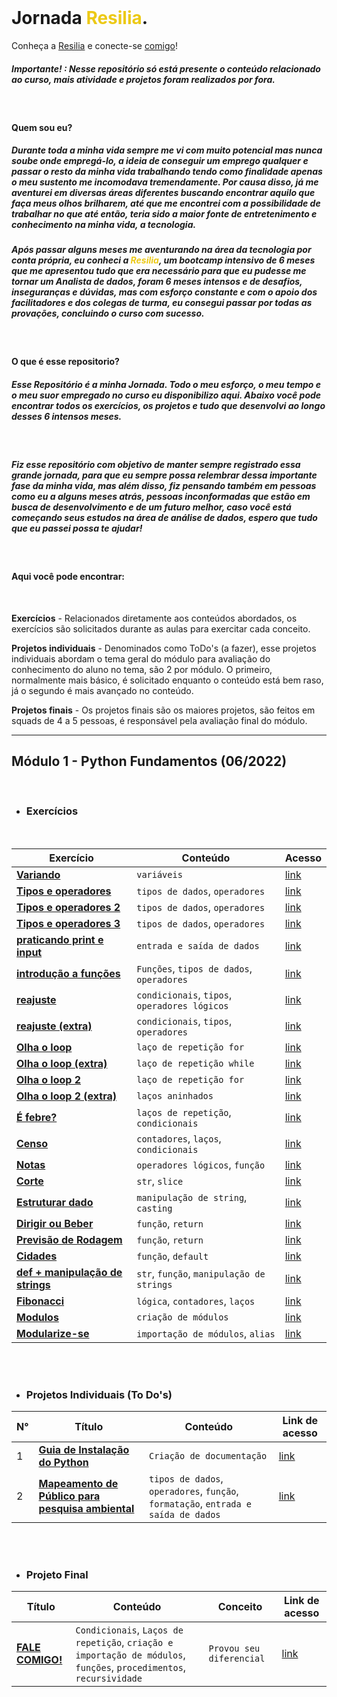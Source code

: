 <br>

# Jornada <span style="color:ECC916">Resilia</span>.

Conheça a [Resilia](https://www.linkedin.com/school/resilia-educacao/) e conecte-se [comigo](https://www.linkedin.com/in/lucascanella-dados/)!

##### Importante! : Nesse repositório só está presente o conteúdo relacionado ao curso, mais atividade e projetos foram realizados por fora.

<br>

#### **Quem sou eu?**

##### Durante toda a minha vida sempre me vi com muito potencial mas nunca soube onde empregá-lo, a ideia de conseguir um emprego qualquer e passar o resto da minha vida trabalhando tendo como finalidade apenas o meu sustento me incomodava tremendamente. Por causa disso, já me aventurei em diversas áreas diferentes buscando encontrar aquilo que faça meus olhos brilharem, até que me encontrei com a possibilidade de trabalhar no que até então, teria sido a maior fonte de entretenimento e conhecimento na minha vida, a **tecnologia**.

##### Após passar alguns meses me aventurando na área da tecnologia por conta própria, eu conheci a <span style="color:ECC916">Resilia</span>, um bootcamp intensivo de 6 meses que me apresentou tudo que era necessário para que eu pudesse me tornar um Analista de dados, foram 6 meses intensos e de desafios, inseguranças e dúvidas, mas com esforço constante e com o apoio dos facilitadores e dos colegas de turma, eu consegui passar por todas as provações, concluindo o curso com sucesso.
<br>

#### **O que é esse repositorio?**
##### Esse Repositório é a minha **Jornada**. Todo o meu esforço, o meu tempo e o meu suor empregado no curso eu disponibilizo aqui. Abaixo você pode encontrar todos os exercícios, os projetos e tudo que desenvolvi ao longo desses 6 intensos meses.
<br>

##### Fiz esse repositório com objetivo de manter sempre registrado essa grande jornada, para que eu sempre possa relembrar dessa importante fase da minha vida, mas além disso, fiz pensando também em pessoas como eu a alguns meses atrás, pessoas inconformadas que estão em busca de desenvolvimento e de um futuro melhor, caso você está começando seus estudos na área de análise de dados, espero que tudo que eu passei possa te ajudar!

<br>

#### **Aqui você pode encontrar:** 
<br>

 **Exercícios** - Relacionados diretamente aos conteúdos abordados, os exercícios são solicitados durante as aulas para exercitar cada conceito. 

**Projetos individuais** - Denominados como ToDo's (a fazer), esse projetos individuais abordam o tema geral do módulo para avaliação do conhecimento do aluno no tema, são 2 por módulo. O primeiro, normalmente mais básico, é solicitado enquanto o conteúdo está bem raso, já o segundo é mais avançado no conteúdo.  

**Projetos finais** - Os projetos finais são os maiores projetos, são feitos em squads de 4 a 5 pessoas, é responsável pela avaliação final do módulo.


---

## Módulo 1 - Python Fundamentos (06/2022)
<br>


* ### Exercícios

<br>

| Exercício | Conteúdo | Acesso | 
|--|--|--|
| [**Variando**](https://github.com/lucasCanella/jornada-Resilia/blob/main/M%C3%B3dulo%201%20(06-2022)/Exerc%C3%ADcios/Atividade%20-%20variando.py)  | `variáveis` |  [link](https://github.com/lucasCanella/jornada-Resilia/blob/main/M%C3%B3dulo%201%20(06-2022)/Exerc%C3%ADcios/Atividade%20-%20variando.py) |
| [**Tipos e operadores**](https://github.com/lucasCanella/jornada-Resilia/blob/main/M%C3%B3dulo%201%20(06-2022)/Exerc%C3%ADcios/Atividade%20-%20tipos%20e%20operadores1.py) | `tipos de dados`, `operadores` | [link](https://github.com/lucasCanella/jornada-Resilia/blob/main/M%C3%B3dulo%201%20(06-2022)/Exerc%C3%ADcios/Atividade%20-%20tipos%20e%20operadores1.py) | 
| [**Tipos e operadores 2**](https://github.com/lucasCanella/jornada-Resilia/blob/main/M%C3%B3dulo%201%20(06-2022)/Exerc%C3%ADcios/Atividade%20-%20tipos%20e%20operadores2.py)  | `tipos de dados`, `operadores` | [link](https://github.com/lucasCanella/jornada-Resilia/blob/main/M%C3%B3dulo%201%20(06-2022)/Exerc%C3%ADcios/Atividade%20-%20tipos%20e%20operadores2.py) | 
| [**Tipos e operadores 3**](https://github.com/lucasCanella/jornada-Resilia/blob/main/M%C3%B3dulo%201%20(06-2022)/Exerc%C3%ADcios/Atividade%20-%20tipos%20e%20operadores3.py) | `tipos de dados`, `operadores` | [link](https://github.com/lucasCanella/jornada-Resilia/blob/main/M%C3%B3dulo%201%20(06-2022)/Exerc%C3%ADcios/Atividade%20-%20tipos%20e%20operadores3.py) | 
| [**praticando print e input**](https://github.com/lucasCanella/jornada-Resilia/blob/main/M%C3%B3dulo%201%20(06-2022)/Exerc%C3%ADcios/Atividade%20-%20praticando%20print%20e%20input.py)  | `entrada e saída de dados` | [link](https://github.com/lucasCanella/jornada-Resilia/blob/main/M%C3%B3dulo%201%20(06-2022)/Exerc%C3%ADcios/Atividade%20-%20praticando%20print%20e%20input.py) | 
| [**introdução a funções**](https://github.com/lucasCanella/jornada-Resilia/blob/main/M%C3%B3dulo%201%20(06-2022)/Exerc%C3%ADcios/atividade%20-%20introdu%C3%A7%C3%A3o%20a%20fun%C3%A7%C3%B5es.py) | `Funções`, `tipos de dados`, `operadores` | [link](https://github.com/lucasCanella/jornada-Resilia/blob/main/M%C3%B3dulo%201%20(06-2022)/Exerc%C3%ADcios/atividade%20-%20introdu%C3%A7%C3%A3o%20a%20fun%C3%A7%C3%B5es.py) | 
| [**reajuste**](https://github.com/lucasCanella/jornada-Resilia/blob/main/M%C3%B3dulo%201%20(06-2022)/Exerc%C3%ADcios/Atividade%20-%20reajuste.py)  | `condicionais`, `tipos`, `operadores lógicos` | [link](https://github.com/lucasCanella/jornada-Resilia/blob/main/M%C3%B3dulo%201%20(06-2022)/Exerc%C3%ADcios/Atividade%20-%20reajuste.py) | 
| [**reajuste (extra)**](https://github.com/lucasCanella/jornada-Resilia/blob/main/M%C3%B3dulo%201%20(06-2022)/Exerc%C3%ADcios/Atividade%20-%20reajuste%20(extra).py) | `condicionais`, `tipos`, `operadores` | [link](https://github.com/lucasCanella/jornada-Resilia/blob/main/M%C3%B3dulo%201%20(06-2022)/Exerc%C3%ADcios/Atividade%20-%20reajuste%20(extra).py) | 
| [**Olha o loop**](https://github.com/lucasCanella/jornada-Resilia/blob/main/M%C3%B3dulo%201%20(06-2022)/Exerc%C3%ADcios/Olha%20o%20loop%201.py)  | `laço de repetição for` | [link](https://github.com/lucasCanella/jornada-Resilia/blob/main/M%C3%B3dulo%201%20(06-2022)/Exerc%C3%ADcios/Olha%20o%20loop%201.py) | 
| [**Olha o loop  (extra)**](https://github.com/lucasCanella/jornada-Resilia/blob/main/M%C3%B3dulo%201%20(06-2022)/Exerc%C3%ADcios/Olha%20o%20loop%201%20(extra).py) | `laço de repetição while` | [link](https://github.com/lucasCanella/jornada-Resilia/blob/main/M%C3%B3dulo%201%20(06-2022)/Exerc%C3%ADcios/Olha%20o%20loop%201%20(extra).py) | 
| [**Olha o loop 2**](https://github.com/lucasCanella/jornada-Resilia/blob/main/M%C3%B3dulo%201%20(06-2022)/Exerc%C3%ADcios/Olha%20o%20loop%202.py)  | `laço de repetição for` | [link](https://github.com/lucasCanella/jornada-Resilia/blob/main/M%C3%B3dulo%201%20(06-2022)/Exerc%C3%ADcios/Olha%20o%20loop%202.py) | 
| [**Olha o loop 2 (extra)**](https://github.com/lucasCanella/jornada-Resilia/blob/main/M%C3%B3dulo%201%20(06-2022)/Exerc%C3%ADcios/Olha%20o%20loop%202%20(extra).py) | `laços aninhados` | [link](https://github.com/lucasCanella/jornada-Resilia/blob/main/M%C3%B3dulo%201%20(06-2022)/Exerc%C3%ADcios/Olha%20o%20loop%202%20(extra).py) | 
| [**É febre?**](https://github.com/lucasCanella/jornada-Resilia/blob/main/M%C3%B3dulo%201%20(06-2022)/Exerc%C3%ADcios/atividade%20-%20%C3%A9%20febre.py)  | `laços de repetição`, `condicionais` | [link](https://github.com/lucasCanella/jornada-Resilia/blob/main/M%C3%B3dulo%201%20(06-2022)/Exerc%C3%ADcios/atividade%20-%20%C3%A9%20febre.py) | 
| [**Censo**](https://github.com/lucasCanella/jornada-Resilia/blob/main/M%C3%B3dulo%201%20(06-2022)/Exerc%C3%ADcios/atividade%20-%20censo.py) | `contadores`, `laços`, `condicionais` | [link](https://github.com/lucasCanella/jornada-Resilia/blob/main/M%C3%B3dulo%201%20(06-2022)/Exerc%C3%ADcios/atividade%20-%20censo.py) | 
| [**Notas**](https://github.com/lucasCanella/jornada-Resilia/blob/main/M%C3%B3dulo%201%20(06-2022)/Exerc%C3%ADcios/Atividade%20-%20notas.py)  | `operadores lógicos`, `função` | [link](https://github.com/lucasCanella/jornada-Resilia/blob/main/M%C3%B3dulo%201%20(06-2022)/Exerc%C3%ADcios/Atividade%20-%20notas.py) | 
| [**Corte**](https://github.com/lucasCanella/jornada-Resilia/blob/main/M%C3%B3dulo%201%20(06-2022)/Exerc%C3%ADcios/Atividade%20-%20Corte.py) | `str`, `slice` | [link](https://github.com/lucasCanella/jornada-Resilia/blob/main/M%C3%B3dulo%201%20(06-2022)/Exerc%C3%ADcios/Atividade%20-%20Corte.py) | 
| [**Estruturar dado**](https://github.com/lucasCanella/jornada-Resilia/blob/main/M%C3%B3dulo%201%20(06-2022)/Exerc%C3%ADcios/Atividade%20-%20Estruturar%20dado.py)  | `manipulação de string`, `casting`| [link](https://github.com/lucasCanella/jornada-Resilia/blob/main/M%C3%B3dulo%201%20(06-2022)/Exerc%C3%ADcios/Atividade%20-%20Estruturar%20dado.py) | 
| [**Dirigir ou Beber**](https://github.com/lucasCanella/jornada-Resilia/blob/main/M%C3%B3dulo%201%20(06-2022)/Exerc%C3%ADcios/Atividade%20-%20dirigirOuBeber.py) | `função`, `return` | [link](https://github.com/lucasCanella/jornada-Resilia/blob/main/M%C3%B3dulo%201%20(06-2022)/Exerc%C3%ADcios/Atividade%20-%20dirigirOuBeber.py) | 
| [**Previsão de Rodagem**](https://github.com/lucasCanella/jornada-Resilia/blob/main/M%C3%B3dulo%201%20(06-2022)/Exerc%C3%ADcios/Atividade%20-%20previs%C3%A3oRodagem.py)  | `função`, `return` | [link](https://github.com/lucasCanella/jornada-Resilia/blob/main/M%C3%B3dulo%201%20(06-2022)/Exerc%C3%ADcios/Atividade%20-%20previs%C3%A3oRodagem.py) | 
| [**Cidades**](https://github.com/lucasCanella/jornada-Resilia/blob/main/M%C3%B3dulo%201%20(06-2022)/Exerc%C3%ADcios/Atividade%20-%20Cidades.py) | `função`, `default` | [link](https://github.com/lucasCanella/jornada-Resilia/blob/main/M%C3%B3dulo%201%20(06-2022)/Exerc%C3%ADcios/Atividade%20-%20Cidades.py) | 
| [**def + manipulação de strings**](https://github.com/lucasCanella/jornada-Resilia/blob/main/M%C3%B3dulo%201%20(06-2022)/Exerc%C3%ADcios/Atividade%20-%20def%20%2B%20manipula%C3%A7%C3%A3o%20de%20string.py)  | `str`, `função`, `manipulação de strings` | [link](https://github.com/lucasCanella/jornada-Resilia/blob/main/M%C3%B3dulo%201%20(06-2022)/Exerc%C3%ADcios/Atividade%20-%20def%20%2B%20manipula%C3%A7%C3%A3o%20de%20string.py) | 
| [**Fibonacci**](https://github.com/lucasCanella/jornada-Resilia/blob/main/M%C3%B3dulo%201%20(06-2022)/Exerc%C3%ADcios/Atividade%20-%20Fibonacci.py) | `lógica`, `contadores`, `laços` | [link](https://github.com/lucasCanella/jornada-Resilia/blob/main/M%C3%B3dulo%201%20(06-2022)/Exerc%C3%ADcios/Atividade%20-%20Fibonacci.py) | 
| [**Modulos**](https://github.com/lucasCanella/jornada-Resilia/blob/main/M%C3%B3dulo%201%20(06-2022)/Exerc%C3%ADcios/modulos.py)  | `criação de módulos` | [link](https://github.com/lucasCanella/jornada-Resilia/blob/main/M%C3%B3dulo%201%20(06-2022)/Exerc%C3%ADcios/modulos.py) | 
| [**Modularize-se**](https://github.com/lucasCanella/jornada-Resilia/blob/main/M%C3%B3dulo%201%20(06-2022)/Exerc%C3%ADcios/Atividade%20-%20modularize-se.py) | `importação de módulos`, `alias` | [link](https://github.com/lucasCanella/jornada-Resilia/blob/main/M%C3%B3dulo%201%20(06-2022)/Exerc%C3%ADcios/Atividade%20-%20modularize-se.py) | 
<br>

<br>

* ### Projetos Individuais (To Do's)
N° | Título | Conteúdo | Link de acesso |
|--|--|--|--|
1 | [**Guia de Instalação do Python**](https://docs.google.com/document/d/1BmKbzCngVPkX1m1K4GewCHqO_J1ejAkpcDh9z89DVUk/edit?usp=sharing)  | `Criação de documentação` | [link](https://docs.google.com/document/d/1BmKbzCngVPkX1m1K4GewCHqO_J1ejAkpcDh9z89DVUk/edit?usp=sharing) | 
2 | [**Mapeamento de Público para pesquisa ambiental**]()  | `tipos de dados`, `operadores`, `função`, `formatação`, `entrada e saída de dados`  | [link]() | 
<br>

<br>

* ### Projeto Final 
Título | Conteúdo | Conceito | Link de acesso |
|--|--|--|--|
 [**FALE COMIGO!**](https://github.com/lucasCanella/projeto-modulo-1)  | `Condicionais`, `Laços de repetição`, `criação e importação de módulos`, `funções`, `procedimentos`, `recursividade` | `Provou seu diferencial`|[link](https://github.com/lucasCanella/projeto-modulo-1) | 
<br>
